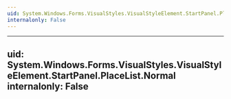 ```yaml
---
uid: System.Windows.Forms.VisualStyles.VisualStyleElement.StartPanel.PlaceList
internalonly: False
---
```


---
uid: System.Windows.Forms.VisualStyles.VisualStyleElement.StartPanel.PlaceList.Normal
internalonly: False
---
